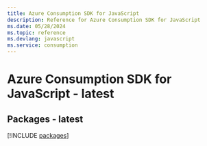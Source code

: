 ```yaml
---
title: Azure Consumption SDK for JavaScript
description: Reference for Azure Consumption SDK for JavaScript
ms.date: 05/28/2024
ms.topic: reference
ms.devlang: javascript
ms.service: consumption
---
```

# Azure Consumption SDK for JavaScript - latest
## Packages - latest
[!INCLUDE [packages](consumption-index.md)]